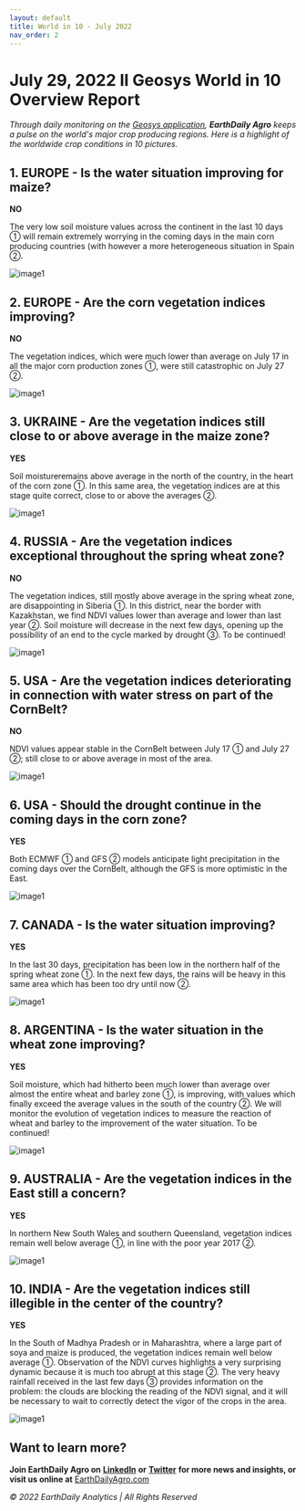 ```yaml
---
layout: default
title: World in 10 - July 2022
nav_order: 2
---
```


# July 29, 2022 II Geosys World in 10 Overview Report

_Through daily monitoring on the [Geosys application](https://earthdailyagro.com/), **EarthDaily Agro** keeps a pulse on the world's major crop producing regions. Here is a highlight of the worldwide crop conditions in 10 pictures._

## 1. EUROPE - Is the water situation improving for maize?

**NO**

The very low soil moisture values across the continent in the last 10 days ① will remain extremely worrying in the coming days in the main corn producing countries (with however a more heterogeneous situation in Spain ②.

![image1](images/images1.jpg)

## 2. EUROPE - Are the corn vegetation indices improving?

**NO**

The vegetation indices, which were much lower than average on July 17 in all the major corn production zones ①, were still catastrophic on July 27 ②.

![image1](images/images2.jpg)

## 3. UKRAINE - Are the vegetation indices still close to or above average in the maize zone?

**YES**

Soil moistureremains above average in the north of the country, in the heart of the corn zone ①. In this same area, the vegetation indices are at this stage quite correct, close to or above the averages ②.

![image1](images/images3.jpg)

## 4. RUSSIA - Are the vegetation indices exceptional throughout the spring wheat zone?

**NO**

The vegetation indices, still mostly above average in the spring wheat zone, are disappointing in Siberia ①. In this district, near the border with Kazakhstan, we find NDVI values lower than average and lower than last year ②. Soil moisture will decrease in the next few days, opening up the possibility of an end to the cycle marked by drought ③. To be continued!

![image1](images/images4.jpg)

## 5. USA - Are the vegetation indices deteriorating in connection with water stress on part of the CornBelt?

**NO**

NDVI values appear stable in the CornBelt between July 17 ① and July 27 ②; still close to or above average in most of the area.

![image1](images/images5.jpg)

## 6. USA - Should the drought continue in the coming days in the corn zone?

**YES**

Both ECMWF ① and GFS ② models anticipate light precipitation in the coming days over the CornBelt, although the GFS is more optimistic in the East.

![image1](images/images6.jpg)

## 7. CANADA - Is the water situation improving?

**YES**

In the last 30 days, precipitation has been low in the northern half of the spring wheat zone ①. In the next few days, the rains will be heavy in this same area which has been too dry until now ②.

![image1](images/images7.jpg)

## 8. ARGENTINA - Is the water situation in the wheat zone improving?

**YES**

Soil moisture, which had hitherto been much lower than average over almost the entire wheat and barley zone ①, is improving, with values which finally exceed the average values in the south of the country ②. We will monitor the evolution of vegetation indices to measure the reaction of wheat and barley to the improvement of the water situation. To be continued!

![image1](images/images8.jpg)

## 9. AUSTRALIA - Are the vegetation indices in the East still a concern?

**YES**

In northern New South Wales and southern Queensland, vegetation indices remain well below average ①, in line with the poor year 2017 ②.

![image1](images/images9.jpg)

## 10. INDIA - Are the vegetation indices still illegible in the center of the country?

**YES**

In the South of Madhya Pradesh or in Maharashtra, where a large part of soya and maize is produced, the vegetation indices remain well below average ①. Observation of the NDVI curves highlights a very surprising dynamic because it is much too abrupt at this stage ②. The very heavy rainfall received in the last few days ③ provides information on the problem: the clouds are blocking the reading of the NDVI signal, and it will be necessary to wait to correctly detect the vigor of the crops in the area.

![image1](images/images10.jpg)

## Want to learn more?

**Join EarthDaily Agro on** **[LinkedIn](https://www.linkedin.com/company/geosys)**  **or** **[Twitter](https://www.twitter.com/geosys)**  **for more news and insights, or visit us online at** [EarthDailyAgro.com](https://earthdailyagro.com/)

_© 2022 EarthDaily Analytics | All Rights Reserved_
